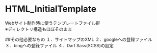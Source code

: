 # HTML_InitialTemplate

Webサイト制作時に使うテンプレートファイル群 \
※ディレクトリ構造もほぼそのまま

##その他必要なもの
１．サイトマップのXML
２．googleへの登録ファイル
３．bingへの登録ファイル
４．Dart Sass(SCSS)の設定
